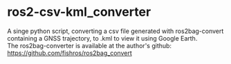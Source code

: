 # ros2-csv-kml_converter
A singe python script, converting a csv file generated with ros2bag-convert containing a GNSS trajectory, to .kml to view it using Google Earth.  \
The ros2bag-converter is available at the author's github: https://github.com/fishros/ros2bag_convert  
